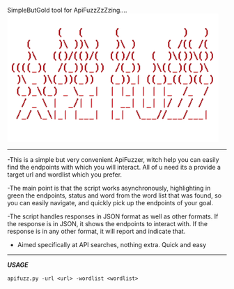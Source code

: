 SimpleButGold tool for ApiFuzzZzZzing....
![Image alt](https://github.com/Katastrofa0/-ApiFuzz-/blob/main/12.png)

--------------------------------------
-This is a simple but very convenient ApiFuzzer, witch help you can easily find the endpoints with which you will interact.
All of u need its a provide a target url and wordlist which you prefer.

-The main point is that the script works asynchronously, highlighting in green the endpoints, status and word from the word list that was found, so you can easily navigate, and quickly pick up the endpoints of your goal. 

-The script handles responses in JSON format as well as other formats. If the response is in JSON, it shows the endpoints to interact with. If the response is in any other format, it will report and indicate that.

- Aimed specifically at API searches, nothing extra. Quick and easy
__________
***USAGE***

```
apifuzz.py -url <url> -wordlist <wordlist>
```
